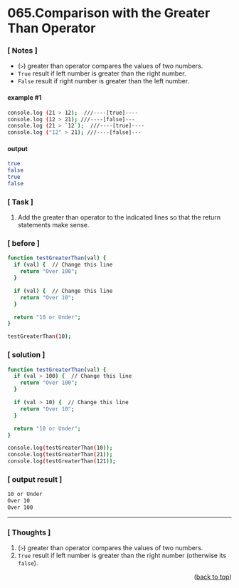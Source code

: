 <a name="topage"></a>

# 065.Comparison with the Greater Than Operator

### [ Notes ]
  * (`>`) greater than operator compares the values of two numbers.
  * `True` result if left number is greater than the right number.
  * `False` result if right number is greater than the left number.

#### example #1

```sh
console.log (21 > 12);  ///----[true]----
console.log (12 > 21); ///----[false]---
console.log (21 > `12`);  ///----[true]----
console.log ("12" > 21); ///----[false]---
```

#### output
```sh
true
false
true
false
```

### [ Task ]
  1. Add the greater than operator to the indicated lines so that the return statements make sense.

### [ before ]

```sh
function testGreaterThan(val) {
  if (val) {  // Change this line
    return "Over 100";
  }

  if (val) {  // Change this line
    return "Over 10";
  }

  return "10 or Under";
}

testGreaterThan(10);
```

### [ solution ]

```sh
function testGreaterThan(val) {
  if (val > 100) {  // Change this line
    return "Over 100";
  }

  if (val > 10) {  // Change this line
    return "Over 10";
  }

  return "10 or Under";
}

console.log(testGreaterThan(10));
console.log(testGreaterThan(21));
console.log(testGreaterThan(121));
```

### [ output result ]

```sh
10 or Under
Over 10
Over 100
```

-----

### [ Thoughts ]

  1. (`>`) greater than operator compares the values of two numbers.
  2. `True` result if left number is greater than the right number (otherwise its `false`).
  

<p align="right">(<a href="#topage">back to top</a>)</p>
<br/>
<br/>
